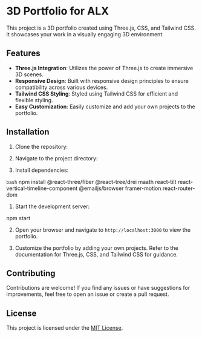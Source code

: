 # 3D Portfolio for ALX

This project is a 3D portfolio created using Three.js, CSS, and Tailwind CSS. It showcases your work in a visually engaging 3D environment.

## Features

- **Three.js Integration**: Utilizes the power of Three.js to create immersive 3D scenes.
- **Responsive Design**: Built with responsive design principles to ensure compatibility across various devices.
- **Tailwind CSS Styling**: Styled using Tailwind CSS for efficient and flexible styling.
- **Easy Customization**: Easily customize and add your own projects to the portfolio.

## Installation

1. Clone the repository:

2. Navigate to the project directory:

3. Install dependencies:

`bash`
npm install @react-three/fiber @react-tree/drei maath react-tilt react-vertical-timeline-component @emailjs/browser framer-motion react-router-dom

1. Start the development server:

npm start

2. Open your browser and navigate to `http://localhost:3000` to view the portfolio.

3. Customize the portfolio by adding your own projects. Refer to the documentation for Three.js, CSS, and Tailwind CSS for guidance.

## Contributing

Contributions are welcome! If you find any issues or have suggestions for improvements, feel free to open an issue or create a pull request.

## License

This project is licensed under the [MIT License](LICENSE).
